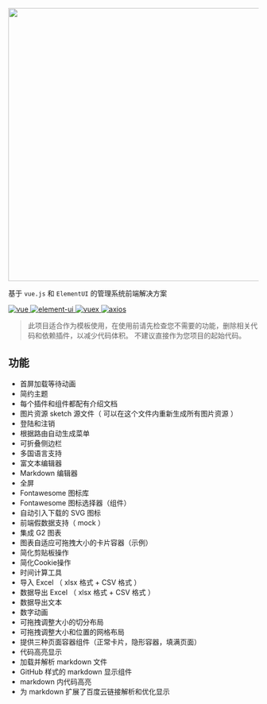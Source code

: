 <p align="center">
  <img width="550" src="http://fairyever.qiniudn.com/github-banner.png">
</p>

基于 `vue.js` 和 `ElementUI` 的管理系统前端解决方案

<p>
  <a href="https://github.com/vuejs/vue">
    <img src="https://img.shields.io/badge/vue-2.5.2-brightgreen.svg" alt="vue">
  </a>
  <a href="https://github.com/ElemeFE/element">
    <img src="https://img.shields.io/badge/element--ui-2.0.11-brightgreen.svg" alt="element-ui">
  </a>
  <a href="https://github.com/vuejs/vuex/">
    <img src="https://img.shields.io/badge/vuex-3.0.1-brightgreen.svg" alt="vuex">
  </a>
  <a href="https://github.com/axios/axios">
    <img src="https://img.shields.io/badge/axios-0.17.1-brightgreen.svg" alt="axios">
  </a>
</p>

> 此项目适合作为模板使用，在使用前请先检查您不需要的功能，删除相关代码和依赖插件，以减少代码体积。
> 不建议直接作为您项目的起始代码。

## 功能

* 首屏加载等待动画
* 简约主题
* 每个插件和组件都配有介绍文档
* 图片资源 sketch 源文件（ 可以在这个文件内重新生成所有图片资源 ）
* 登陆和注销
* 根据路由自动生成菜单
* 可折叠侧边栏
* 多国语言支持
* 富文本编辑器
* Markdown 编辑器
* 全屏
* Fontawesome 图标库
* Fontawesome 图标选择器（组件）
* 自动引入下载的 SVG 图标
* 前端假数据支持（ mock ）
* 集成 G2 图表
* 图表自适应可拖拽大小的卡片容器（示例）
* 简化剪贴板操作
* 简化Cookie操作
* 时间计算工具
* 导入 Excel （ xlsx 格式 + CSV 格式 ）
* 数据导出 Excel （ xlsx 格式 + CSV 格式 ）
* 数据导出文本
* 数字动画
* 可拖拽调整大小的切分布局
* 可拖拽调整大小和位置的网格布局
* 提供三种页面容器组件（正常卡片，隐形容器，填满页面）
* 代码高亮显示
* 加载并解析 markdown 文件
* GitHub 样式的 markdown 显示组件
* markdown 内代码高亮
* 为 markdown 扩展了百度云链接解析和优化显示

